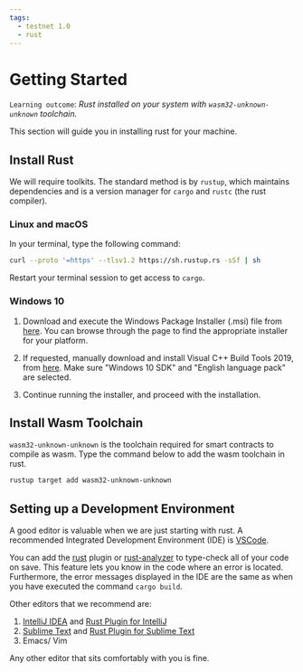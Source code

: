 ```yaml
---
tags:
  - testnet 1.0
  - rust 
---
```


# Getting Started

`Learning outcome`: _Rust installed on your system with `wasm32-unknown-unknown` toolchain._

This section will guide you in installing rust for your machine. 

## Install Rust

We will require toolkits. The standard method is by `rustup`, which maintains dependencies and is a version manager for `cargo` and `rustc` (the rust compiler). 

### Linux and macOS

In your terminal, type the following command:
```bash
curl --proto '=https' --tlsv1.2 https://sh.rustup.rs -sSf | sh
``` 
Restart your terminal session to get access to `cargo`.  

### Windows 10

1. Download and execute the Windows Package Installer (.msi) file from [here](https://forge.rust-lang.org/infra/other-installation-methods.html#standalone-installers). You can browse through the page to find the appropriate installer for your platform.

2. If requested, manually download and install Visual C++ Build Tools 2019, from [here](https://visualstudio.microsoft.com/visual-cpp-build-tools/). Make sure "Windows 10 SDK" and "English language pack" are selected.

3. Continue running the installer, and proceed with the installation.

## Install Wasm Toolchain

`wasm32-unknown-unknown` is the toolchain required for smart contracts to compile as wasm. Type the command below to add the wasm toolchain in rust.
```bash
rustup target add wasm32-unknown-unknown
```

## Setting up a Development Environment

A good editor is valuable when we are just starting with rust. A recommended Integrated Development Environment (IDE) is [VSCode](https://code.visualstudio.com/).

You can add the [rust](https://marketplace.visualstudio.com/items?itemName=rust-lang.rust) plugin or [rust-analyzer](https://marketplace.visualstudio.com/items?itemName=matklad.rust-analyzer) to type-check all of your code on save. This feature lets you know in the code where an error is located. Furthermore, the error messages displayed in the IDE are the same as when you have executed the command `cargo build`.

Other editors that we recommend are:

1. [IntelliJ IDEA](https://www.jetbrains.com/idea/) and [Rust Plugin for IntelliJ](https://www.jetbrains.com/rust/#:~:text=IntelliJ%20Rust%20brings%20JetBrains-quality%20language%20support%20and%20the,support%2C%20built-in%20test%20runner%2C%20and%20code%20coverage%20tooling.)
2. [Sublime Text](https://www.sublimetext.com/) and [Rust Plugin for Sublime Text](https://github.com/rust-lang/rust-enhanced)
3. Emacs/ Vim

Any other editor that sits comfortably with you is fine.
